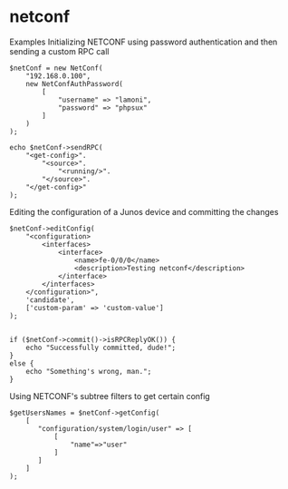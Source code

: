 # netconf

Examples
Initializing NETCONF using password authentication and then sending a custom RPC call

    $netConf = new NetConf(
        "192.168.0.100",
        new NetConfAuthPassword(
            [
                "username" => "lamoni",
                "password" => "phpsux"
            ]
        )
    );
    
    echo $netConf->sendRPC(
        "<get-config>".
            "<source>".
                "<running/>".
            "</source>".
        "</get-config>"
    );
Editing the configuration of a Junos device and committing the changes

    $netConf->editConfig(
        "<configuration>
            <interfaces>
                <interface>
                    <name>fe-0/0/0</name>
                    <description>Testing netconf</description>
                </interface>
            </interfaces>
        </configuration>",
        'candidate',
        ['custom-param' => 'custom-value']
    );
    
    
    if ($netConf->commit()->isRPCReplyOK()) {
        echo "Successfully committed, dude!";
    }
    else {
        echo "Something's wrong, man.";
    }
Using NETCONF's subtree filters to get certain config

    $getUsersNames = $netConf->getConfig(
        [
           "configuration/system/login/user" => [
               [
                   "name"=>"user"
               ]
           ]
        ]
    );
